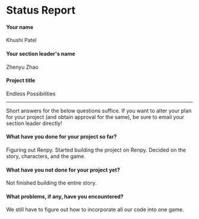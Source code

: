 # Status Report

#### Your name

Khushi Patel

#### Your section leader's name

Zhenyu Zhao

#### Project title

Endless Possibilities 

***

Short answers for the below questions suffice. If you want to alter your plan for your project (and obtain approval for the same), be sure to email your section leader directly!

#### What have you done for your project so far?

Figuring out Renpy. Started building the project on Renpy. Decided on the story, characters, and the game.

#### What have you not done for your project yet?

Not finished building the entire story.

#### What problems, if any, have you encountered?

We still have to figure out how to incorporate all our code into one game. 

